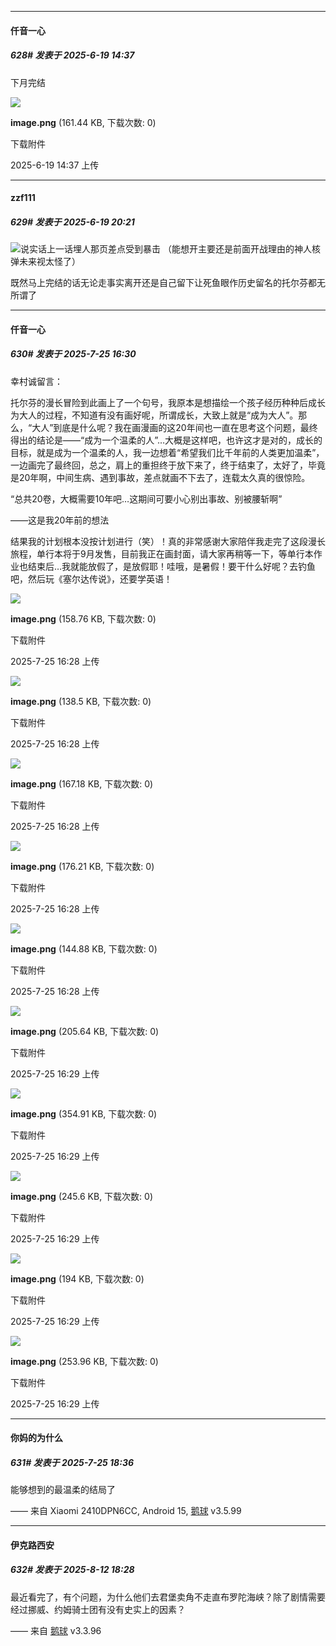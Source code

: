 ﻿
*****

####  仟音一心  
##### 628#       发表于 2025-6-19 14:37

下月完结

<img src="https://img.stage1st.com/forum/202506/19/143715n6n6blyta7kpa6v9.png" referrerpolicy="no-referrer">

<strong>image.png</strong> (161.44 KB, 下载次数: 0)

下载附件

2025-6-19 14:37 上传


*****

####  zzf111  
##### 629#       发表于 2025-6-19 20:21

<img src="https://static.stage1st.com/image/smiley/face2017/002.png" referrerpolicy="no-referrer">说实话上一话埋人那页差点受到暴击
（能想开主要还是前面开战理由的神人核弹未来视太怪了）

既然马上完结的话无论走事实离开还是自己留下让死鱼眼作历史留名的托尔芬都无所谓了

*****

####  仟音一心  
##### 630#       发表于 2025-7-25 16:30

幸村诚留言：

托尔芬的漫长冒险到此画上了一个句号，我原本是想描绘一个孩子经历种种后成长为大人的过程，不知道有没有画好呢，所谓成长，大致上就是“成为大人”。那么，“大人”到底是什么呢？我在画漫画的这20年间也一直在思考这个问题，最终得出的结论是——“成为一个温柔的人”…大概是这样吧，也许这才是对的，成长的目标，就是成为一个温柔的人，我一边想着“希望我们比千年前的人类更加温柔”，一边画完了最终回，总之，肩上的重担终于放下来了，终于结束了，太好了，毕竟是20年啊，中间生病、遇到事故，差点就画不下去了，连载太久真的很惊险。

“总共20卷，大概需要10年吧…这期间可要小心别出事故、别被腰斩啊”

——这是我20年前的想法

结果我的计划根本没按计划进行（笑）！真的非常感谢大家陪伴我走完了这段漫长旅程，单行本将于9月发售，目前我正在画封面，请大家再稍等一下，等单行本作业也结束后…我就能放假了，是放假耶！哇哦，是暑假！要干什么好呢？去钓鱼吧，然后玩《塞尔达传说》，还要学英语！

<img src="https://img.stage1st.com/forum/202507/25/162831wsub2bbz2tkuhuol.png" referrerpolicy="no-referrer">

<strong>image.png</strong> (158.76 KB, 下载次数: 0)

下载附件

2025-7-25 16:28 上传

<img src="https://img.stage1st.com/forum/202507/25/162837bgd08i88uee998no.png" referrerpolicy="no-referrer">

<strong>image.png</strong> (138.5 KB, 下载次数: 0)

下载附件

2025-7-25 16:28 上传

<img src="https://img.stage1st.com/forum/202507/25/162845h84bb53tjm3t45qk.png" referrerpolicy="no-referrer">

<strong>image.png</strong> (167.18 KB, 下载次数: 0)

下载附件

2025-7-25 16:28 上传

<img src="https://img.stage1st.com/forum/202507/25/162852gdzbq7rccucnatdp.png" referrerpolicy="no-referrer">

<strong>image.png</strong> (176.21 KB, 下载次数: 0)

下载附件

2025-7-25 16:28 上传

<img src="https://img.stage1st.com/forum/202507/25/162859uk26w8mzyy0l20ok.png" referrerpolicy="no-referrer">

<strong>image.png</strong> (144.88 KB, 下载次数: 0)

下载附件

2025-7-25 16:28 上传

<img src="https://img.stage1st.com/forum/202507/25/162906kmo0crf0q8o4cxc0.png" referrerpolicy="no-referrer">

<strong>image.png</strong> (205.64 KB, 下载次数: 0)

下载附件

2025-7-25 16:29 上传

<img src="https://img.stage1st.com/forum/202507/25/162919iaax9al0t0xtu0iv.png" referrerpolicy="no-referrer">

<strong>image.png</strong> (354.91 KB, 下载次数: 0)

下载附件

2025-7-25 16:29 上传

<img src="https://img.stage1st.com/forum/202507/25/162913vxspiip3k1443262.png" referrerpolicy="no-referrer">

<strong>image.png</strong> (245.6 KB, 下载次数: 0)

下载附件

2025-7-25 16:29 上传

<img src="https://img.stage1st.com/forum/202507/25/162929zp4989npknpvwnv1.png" referrerpolicy="no-referrer">

<strong>image.png</strong> (194 KB, 下载次数: 0)

下载附件

2025-7-25 16:29 上传

<img src="https://img.stage1st.com/forum/202507/25/162937fbh7pbz8pa4uyb4y.png" referrerpolicy="no-referrer">

<strong>image.png</strong> (253.96 KB, 下载次数: 0)

下载附件

2025-7-25 16:29 上传


*****

####  你妈的为什么  
##### 631#       发表于 2025-7-25 18:36

能够想到的最温柔的结局了

—— 来自 Xiaomi 2410DPN6CC, Android 15, [鹅球](https://www.pgyer.com/GcUxKd4w) v3.5.99

*****

####  伊克路西安  
##### 632#       发表于 2025-8-12 18:28

最近看完了，有个问题，为什么他们去君堡卖角不走直布罗陀海峡？除了剧情需要经过挪威、约姆骑士团有没有史实上的因素？

—— 来自 [鹅球](https://www.pgyer.com/GcUxKd4w) v3.3.96

